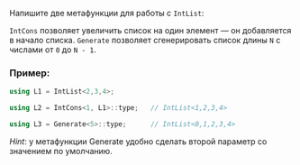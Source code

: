 Напишите две метафункции для работы c `IntList`:

`IntCons` позволяет увеличить список на один элемент — он добавляется в начало списка.
`Generate` позволяет сгенерировать список длины `N` с числами от `0` до `N - 1`.

### Пример:

```cpp
using L1 = IntList<2,3,4>; 

using L2 = IntCons<1, L1>::type;   // IntList<1,2,3,4>

using L3 = Generate<5>::type;      // IntList<0,1,2,3,4>
```

_Hint_: у метафункции Generate удобно сделать второй параметр со значением по умолчанию.